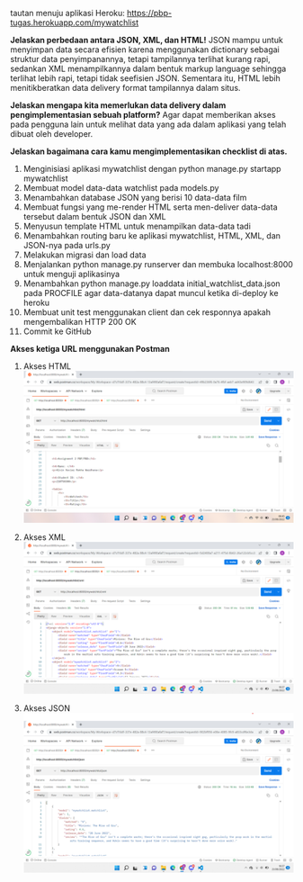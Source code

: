 tautan menuju aplikasi Heroku: https://pbp-tugas.herokuapp.com/mywatchlist

**Jelaskan perbedaan antara JSON, XML, dan HTML!**
JSON mampu untuk menyimpan data secara efisien karena menggunakan dictionary sebagai struktur data penyimpanannya, tetapi tampilannya terlihat kurang rapi, sedankan XML menampilkannya dalam bentuk markup language sehingga terlihat lebih rapi, tetapi tidak seefisien JSON. Sementara itu, HTML lebih menitikberatkan data delivery format tampilannya dalam situs.

**Jelaskan mengapa kita memerlukan data delivery dalam pengimplementasian sebuah platform?**
Agar dapat memberikan akses pada pengguna lain untuk melihat data yang ada dalam aplikasi yang telah dibuat oleh developer.

**Jelaskan bagaimana cara kamu mengimplementasikan checklist di atas.**
1. Menginisiasi aplikasi mywatchlist dengan python manage.py startapp mywatchlist
2. Membuat model data-data watchlist pada models.py
3. Menambahkan database JSON yang berisi 10 data-data film
4. Membuat fungsi yang me-render HTML serta men-deliver data-data tersebut dalam bentuk JSON dan XML
5. Menyusun template HTML untuk menampilkan data-data tadi
6. Menambahkan routing baru ke aplikasi mywatchlist, HTML, XML, dan JSON-nya pada urls.py
7. Melakukan migrasi dan load data
8. Menjalankan python manage.py runserver dan membuka localhost:8000 untuk menguji aplikasinya
9. Menambahkan python manage.py loaddata initial_watchlist_data.json pada PROCFILE agar data-datanya dapat muncul ketika di-deploy ke heroku
10. Membuat unit test menggunakan client dan cek responnya apakah mengembalikan HTTP 200 OK
11. Commit ke GitHub

**Akses ketiga URL menggunakan Postman**
1. Akses HTML
![HTML](PostmanHTML.png)

2. Akses XML
![XML](PostmanXML.png)

3. Akses JSON
![JSON](PostmanJSON.png)
